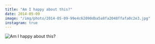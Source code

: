 ```yaml
---
title: "Am I happy about this?"
date: 2014-05-09
image: "/img/photo/2014-05-09-99e4c62090dba5a8fa2048ffafa0c2e3.jpg"
instagram: true
---
```


![Am I happy about this?](/img/photo/2014-05-09-99e4c62090dba5a8fa2048ffafa0c2e3.jpg)
